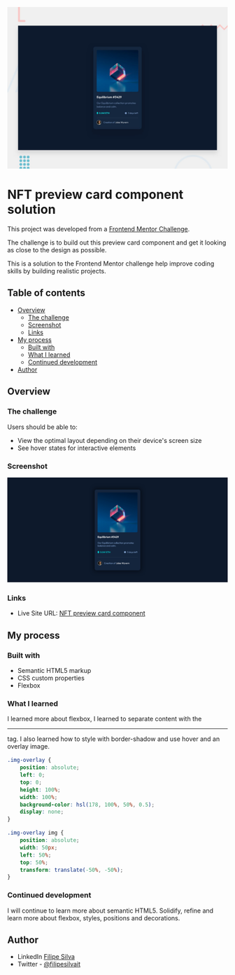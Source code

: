 ![Design preview for the NFT preview card component coding challenge](assets/design/desktop-preview.jpg)

# NFT preview card component solution

This project was developed from a [Frontend Mentor Challenge](https://www.frontendmentor.io/challenges/nft-preview-card-component-SbdUL_w0U). 

The challenge is to build out this preview card component and get it looking as close to the design as possible.

This is a solution to the Frontend Mentor challenge help improve coding skills by building realistic projects.

## Table of contents

- [Overview](#overview)
  - [The challenge](#the-challenge)
  - [Screenshot](#screenshot)
  - [Links](#links)
- [My process](#my-process)
  - [Built with](#built-with)
  - [What I learned](#what-i-learned)
  - [Continued development](#continued-development)
- [Author](#author)

## Overview

### The challenge

Users should be able to:

- View the optimal layout depending on their device's screen size
- See hover states for interactive elements

### Screenshot

![](assets\design\screenshot.png)

### Links

- Live Site URL: [NFT preview card component](https://filipesilvait.github.io/nft-preview-card-component-main/)

## My process

### Built with

- Semantic HTML5 markup
- CSS custom properties
- Flexbox

### What I learned

I learned more about flexbox, I learned to separate content with the <hr> tag. I also learned how to style with border-shadow and use hover and an overlay image.

```css
.img-overlay {
    position: absolute;
    left: 0;
    top: 0;
    height: 100%;
    width: 100%;
    background-color: hsl(178, 100%, 50%, 0.5);
    display: none;
}
```
```css
.img-overlay img {
    position: absolute;
    width: 50px;
    left: 50%;
    top: 50%;
    transform: translate(-50%, -50%);
}
```

### Continued development

I will continue to learn more about semantic HTML5. Solidify, refine and learn more about flexbox, styles, positions and decorations.

## Author

- LinkedIn [Filipe Silva](https://www.linkedin.com/in/filipesilvait/)
- Twitter - [@filipesilvait](https://twitter.com/filipesilvait)

